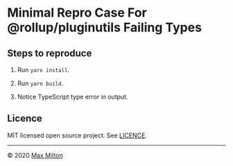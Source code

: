 # Minimal Repro Case For @rollup/pluginutils Failing Types

## Steps to reproduce

1. Run `yarn install`.

1. Run `yarn build`.

1. Notice TypeScript type error in output.

## Licence

MIT licensed open source project. See [LICENCE](./LICENSE).

---

© 2020 [Max Milton](https://maxmilton.com)
